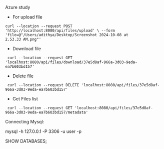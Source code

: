 Azure study

- For upload file

`curl --location --request POST 'http://localhost:8080/api/files/upload' \
--form 'file=@"/Users/adithya/Desktop/Screenshot 2024-10-08 at 2.53.33 AM.png"'
`

- Download file

`  curl --location --request GET 'localhost:8080/api/files/download/37e5d8af-966a-3d03-9eda-ea7b603bd157'
`

- Delete file

`  curl --location --request DELETE 'localhost:8080/api/files/37e5d8af-966a-3d03-9eda-ea7b603bd157'
`
- Get Files list

`  curl --location --request GET 'localhost:8080/api/files/37e5d8af-966a-3d03-9eda-ea7b603bd157/metadata'
`

Connecting Mysql:



mysql -h 127.0.0.1 -P 3306 -u user -p

SHOW DATABASES;
